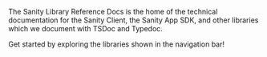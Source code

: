 The Sanity Library Reference Docs is the home of the technical documentation for the Sanity Client, the Sanity App SDK, and other libraries which we document with TSDoc and Typedoc.

Get started by exploring the libraries shown in the navigation bar!
